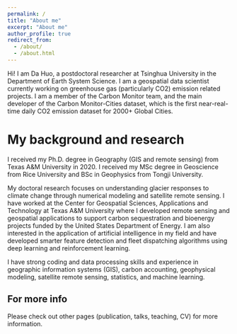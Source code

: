 ```yaml
---
permalink: /
title: "About me"
excerpt: "About me"
author_profile: true
redirect_from: 
  - /about/
  - /about.html
---
```


Hi! I am Da Huo, a postdoctoral researcher at Tsinghua University in the Department of Earth System Science. I am a geospatial data scientist currently working on greenhouse gas (particularly CO2) emission related projects. I am a member of the Carbon Monitor team, and the main developer of the Carbon Monitor-Cities dataset, which is the first near-real-time daily CO2 emission dataset for 2000+ Global Cities.

My background and research
======
I received my Ph.D. degree in Geography (GIS and remote sensing) from Texas A&M University in 2020. I received my MSc degree in Geoscience from Rice University and BSc in Geophysics from Tongji University.

My doctoral research focuses on understanding glacier responses to climate change through numerical modeling and satellite remote sensing. I have worked at the Center for Geospatial Sciences, Applications and Technology at Texas A&M University where I developed remote sensing and geospatial applications to support carbon sequestration and bioenergy projects funded by the United States Department of Energy. I am also interested in the application of artificial intelligence in my field and have developed smarter feature detection and fleet dispatching algorithms using deep learning and reinforcement learning.

I have strong coding and data processing skills and experience in geographic information systems (GIS), carbon accounting, geophysical modeling, satellite remote sensing, statistics, and machine learning.

For more info
------
Please check out other pages (publication, talks, teaching, CV) for more information.
